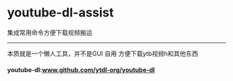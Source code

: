 # youtube-dl-assist
集成常用命令方便下载视频搬运
***
本质就是一个懒人工具，并不是GUI
自用
方便下载ytb视频h和其他东西


#### youtube-dl:www.github.com/ytdl-org/youtube-dl
